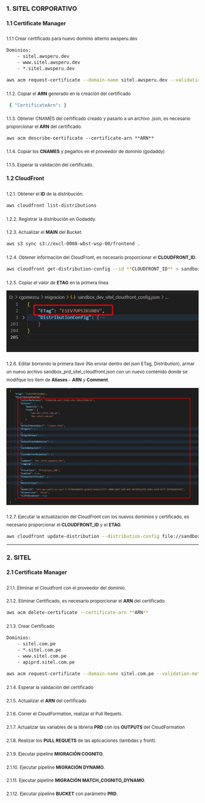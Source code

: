 ### 1. SITEL CORPORATIVO

#### 1.1 Certificate Manager

<sub> 1.1.1 Crear certificado para nuevo dominio alterno awsperu.dev

    Dominios:
        - sitel.awsperu.dev 
        - www.sitel.awsperu.dev 
        - *.sitel.awsperu.dev
  
``` bash
aws acm request-certificate --domain-name sitel.awsperu.dev --validation-method DNS --subject-alternative-names www.sitel.awsperu.dev *.sitel.awsperu.dev
```

<sub> 1.1.2. Copiar el **ARN** generado en la creación del certificado
``` bash
 { "CertificateArn": }
``` 

<sub> 1.1.3. Obtener CNAMES del certificado creado y pasarlo a un archivo .json, es necesario proporcionar el **ARN** del certificado.
``` shell
aws acm describe-certificate --certificate-arn **ARN**
``` 

<sub> 1.1.4. Copiar los **CNAMES** y pegarlos en el proveedor de dominio (godaddy)

<sub> 1.1.5. Esperar la validación del certificado.

#### 1.2 CloudFront

<sub> 1.2.1. Obtener el **ID** de la distribución. </sub>
```bash
aws cloudfront list-distributions
```

<sub> 1.2.2. Registrar la distribución en Godaddy. </sub>


<sub> 1.2.3. Actualizar el **MAIN** del Bucket. </sub>

```bash
aws s3 sync s3://excl-0008-wbst-wsp-00/frontend .
```

<sub> 1.2.4. Obtener información del CloudFront, es necesario proporcionar el **CLOUDFRONT_ID**. </sub>

```bash
aws cloudfront get-distribution-config --id **CLOUDFRONT_ID** > sandbox_prd_sitel_cloudfront_config.json
```
<sub> 1.2.5. Copiar el valor de **ETAG** en la primera linea

![Copiar Tag](img/tag.jpeg)

<sub> 1.2.6. Editar borrando la primera llave (No enviar dentro del json ETag, Distribution), armar un nuevo archivo sandbox_prd_sitel_cloudfront.json con un nuevo contenido donde se modifque los item de **Aliases** - **ARN** y **Comment**.

![CloudFront](img/CloudFront.jpeg)

<sub> 1.2.7. Ejecutar la actualización del CloudFront con los nuevos dominios y certificado, es necesario proporcionar el **CLOUDFRONT_ID** y el **ETAG**.
```bash
aws cloudfront update-distribution --distribution-config file://sandbox_prd_sitel_cloudfront.json --id **CLOUDFRONT_ID** --if-match **ETAG**
```

---

### 2. SITEL
#### 2.1 Certificate Manager

<sub> 2.1.1. Eliminar el Cloudfront con el proveedor del dominio.

<sub> 2.1.2. Eliminar Certificado, es necesario proporcionar el **ARN** del certificado.
        
``` bash
aws acm delete-certificate --certificate-arn **ARN**
```

<sub> 2.1.3. Crear Certificado

    Dominios:
        - sitel.com.pe
        - *.sitel.com.pe
        - www.sitel.com.pe
        - apiprd.sitel.com.pe
                
``` bash
aws acm request-certificate --domain-name sitel.com.pe --validation-method DNS --subject-alternative-names *.sitel.com.pe www.sitel.com.pe apiprd.sitel.com.pe
```

<sub> 2.1.4. Esperar la validación del certificado

<sub> 2.1.5. Actualizar el **ARN** del certificado

<sub> 2.1.6. Correr el CloudFormation, realizar el Pull Requets.

<sub> 2.1.7. Actualizar las variables de la libreria **PRD** con los **OUTPUTS** del CloudFormation

<sub> 2.1.8. Realizar los **PULL REQUETS** de las aplicaciones (lambdas y front).

<sub> 2.1.9. Ejecutar pipeline **MIGRACIÓN COGNITO**.

<sub> 2.1.10. Ejecutar pipeline **MIGRACIÓN DYNAMO**.

<sub> 2.1.11. Ejecutar pipeline **MIGRACIÓN MATCH_COGNITO_DYNAMO**.

<sub> 2.1.12. Ejecutar pipeline **BUCKET** con parámetro **PRD**.

